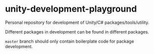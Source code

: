 # unity-development-playground
Personal repository for development of Unity/C# packages/tools/utility.

Different packages in development can be found in different packages.

`master` branch should only contain boilerplate code for package development.
